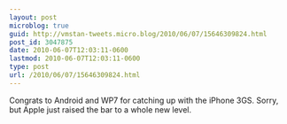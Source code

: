 ```yaml
---
layout: post
microblog: true
guid: http://vmstan-tweets.micro.blog/2010/06/07/15646309824.html
post_id: 3047875
date: 2010-06-07T12:03:11-0600
lastmod: 2010-06-07T12:03:11-0600
type: post
url: /2010/06/07/15646309824.html
---
```

Congrats to Android and WP7 for catching up with the iPhone 3GS. Sorry, but Apple just raised the bar to a whole new level.
